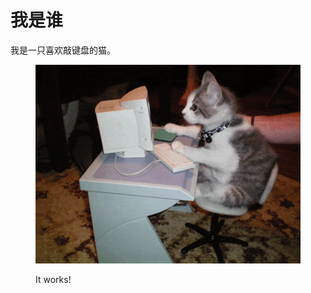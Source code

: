 # 我是谁

我是一只喜欢敲键盘的猫。

<div align="left">

<figure><img src=".gitbook/assets/mao-meme.gif" alt=""><figcaption><p>It works!</p></figcaption></figure>

</div>
